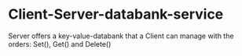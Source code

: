 # Client-Server-databank-service
Server offers a key-value-databank that a Client can manage with the orders: Set(), Get() and Delete()
